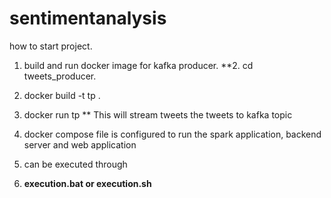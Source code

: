 # sentimentanalysis

how to start project.

1. build and run docker image for kafka producer.
**2.  cd tweets_producer.
3.  docker build -t tp .
4.  docker run tp **
This will stream tweets the tweets to kafka topic

5. docker compose file is configured to run the spark application, backend server and web application
6. can be executed through
1. **execution.bat or execution.sh**
